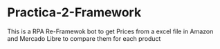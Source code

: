 # Practica-2-Framework
This is a RPA Re-Framewok bot to get Prices from a excel file in Amazon and Mercado Libre to compare them for each product
